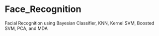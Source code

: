 # Face_Recognition
Facial Recognition using Bayesian Classifier, KNN, Kernel SVM, Boosted SVM, PCA, and MDA
